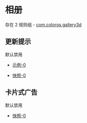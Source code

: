 # 相册

存在 2 规则组 - [com.coloros.gallery3d](/src/apps/com.coloros.gallery3d.ts)

## 更新提示

默认禁用

- [示例-0](https://m.gkd.li/47232102/0dae9f4b-8432-4cf4-b648-07ae17cdece2)

- [快照-0](https://i.gkd.li/import/13554797)

## 卡片式广告

默认禁用

- [快照-0](https://i.gkd.li/import/13637185)
